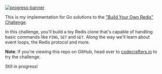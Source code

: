 [![progress-banner](https://backend.codecrafters.io/progress/redis/c8bdca65-2f28-4bda-9034-bcf7e1d47806)](https://app.codecrafters.io/users/codecrafters-bot?r=2qF)

This is my implementation for Go solutions to the
["Build Your Own Redis" Challenge](https://codecrafters.io/challenges/redis).

In this challenge, you'll build a toy Redis clone that's capable of handling
basic commands like `PING`, `SET` and `GET`. Along the way we'll learn about
event loops, the Redis protocol and more.

**Note**: If you're viewing this repo on GitHub, head over to
[codecrafters.io](https://codecrafters.io) to try the challenge.

Still in progress!
